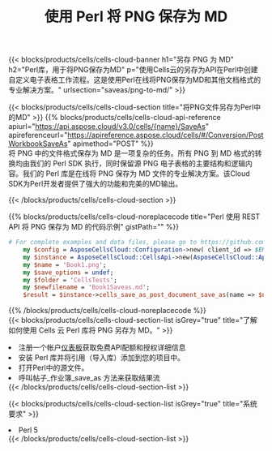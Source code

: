 ﻿---
title: 使用 Perl 将 PNG 保存为 MD
description: 利用Aspose.Cells云SDK for Perl将PNG格式文件保存为MD格式文件。
kwords: Excel, Save PNG as MD, REST, Perl
howto: How to save PNG as MD using Aspose.Cells Cloud Perl library.
---
{{< blocks/products/cells/cells-cloud-banner h1="另存 PNG 为 MD" h2="Perl库，用于将PNG保存为MD" p="使用Cells云的另存为API在Perl中创建自定义电子表格工作流程。这是使用Perl在线将PNG保存为MD和其他文档格式的专业解决方案。" urlsection="saveas/png-to-md/" >}}

{{< blocks/products/cells/cells-cloud-section title="将PNG文件另存为Perl中的MD" >}}
{{% blocks/products/cells/cells-cloud-api-reference apiurl="https://api.aspose.cloud/v3.0/cells/{name}/SaveAs" apireferenceurl="https://apireference.aspose.cloud/cells/#/Conversion/PostWorkbookSaveAs" apimethod="POST" %}}
<br/>
将 PNG 中的文件格式保存为 MD 是一项复杂的任务。所有 PNG 到 MD 格式的转换均由我们的 Perl SDK 执行，同时保留源 PNG 电子表格的主要结构和逻辑内容。我们的 Perl 库是在线将 PNG 保存为 MD 文件的专业解决方案。该Cloud SDK为Perl开发者提供了强大的功能和完美的MD输出。

{{< /blocks/products/cells/cells-cloud-section >}}

{{% blocks/products/cells/cells-cloud-noreplacecode title="Perl 使用 REST API 将 PNG 保存为 MD 的代码示例" gistPath="" %}}
  
```perl
# For complete examples and data files, please go to https://github.com/aspose-cells-cloud/aspose-cells-cloud-perl/
    my $config = AsposeCellsCloud::Configuration->new( client_id => $ENV{'ProductClientId'}, client_secret => $ENV{'ProductClientSecret'});
    my $instance = AsposeCellsCloud::CellsApi->new(AsposeCellsCloud::ApiClient->new( $config));
    my $name = 'Book1.png';
    my $save_options = undef;
    my $folder = 'CellsTests';
    my $newfilename = 'Book1Saveas.md';
    $result = $instance->cells_save_as_post_document_save_as(name => $name,save_options => $save_options, newfilename => $newfilename, folder => $folder);
```
  
{{% /blocks/products/cells/cells-cloud-noreplacecode %}}
<br/>
{{< blocks/products/cells/cells-cloud-section-list isGrey="true" title="了解如何使用 Cells 云 Perl 库将 PNG 另存为 MD。" >}}
<li>注册一个帐户<a href="https://dashboard.aspose.cloud/">仪表板</a>获取免费API配额和授权详细信息</li>
<li>安装 Perl 库并将引用（导入库）添加到您的项目中。</li>
<li>打开Perl中的源文件。</li>
<li>呼叫帖子_作业簿_save_as 方法来获取结果流</li>
{{< /blocks/products/cells/cells-cloud-section-list >}}

{{< blocks/products/cells/cells-cloud-section-list isGrey="true" title="系统要求" >}}
<li>Perl 5</li>
{{< /blocks/products/cells/cells-cloud-section-list >}}
